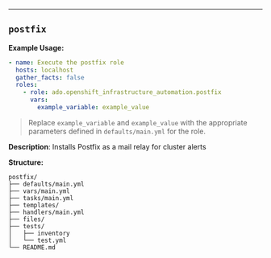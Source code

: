 ---

## `postfix`

**Example Usage:**

```yaml
- name: Execute the postfix role
  hosts: localhost
  gather_facts: false
  roles:
    - role: ado.openshift_infrastructure_automation.postfix
      vars:
        example_variable: example_value
```

> Replace `example_variable` and `example_value` with the appropriate parameters defined in `defaults/main.yml` for the role.


**Description**: Installs Postfix as a mail relay for cluster alerts

**Structure:**
```
postfix/
├── defaults/main.yml
├── vars/main.yml
├── tasks/main.yml
├── templates/
├── handlers/main.yml
├── files/
├── tests/
│   ├── inventory
│   └── test.yml
└── README.md
```